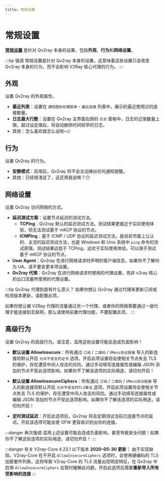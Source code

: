 ```yaml
---
title: 常规设置
---
```


# 常规设置

**[常规设置](qv2ray://open/preference/general)** 是针对 Qv2ray 本身的设置，包括**外观**、**行为**和**网络设置**。

:::tip 强调
常规设置是针对 Qv2ray 本身的设置，这意味着这些设置只会改变 Qv2ray 本身的行为，而不会影响 V2Ray 核心代理的行为。
:::

## 外观

设置 Qv2ray 的外观属性。

- **最近列表**：设置在 `通知图标右键菜单` - `最近连接` 列表中，展示的最近使用过的连接数量。
- **日志最大行数**：设置在 Qv2ray 主界面右侧的 `日志` 窗格中，日志的记录数量上限。超过设定值后，将自动删除时间较早的日志。
- 其他：怎么喜欢就怎么设啦~🤐

## 行为

设置 Qv2ray 的行为。

- **安静模式**：启用后，Qv2ray 将不会主动弹出任何通知提醒。
- 其他：已经很浅显了，这还用我说嘛？😶

## 网络设置

设置 Qv2ray 访问网络的方式。

- **延迟测试方案**：设置节点延迟的测试方法。
  - **TCPing**：Qv2ray 默认的延迟测试方法。测试结果更接近于实际使用体验，但无法测试基于 mKCP 协议的节点。
  - **ICMPing**：基于 ICMP / UDP 协议的延迟测试方法，是目前市面上公认的、主流的延迟测试方法，也是 Windows 和 Unix 系统中 `ping` 命令的测试原理。测试结果远低于 TCPing，远优于实际使用体验。可以用于测试基于 mKCP 协议的节点。
- **User Agent**：Qv2ray 在进行网络请求时声明的客户端信息。如果你不了解何为 UA，请不要变更本项设置。
- **Qv2ray 代理**：Qv2ray 在进行网络请求时使用的代理设置，而非 v2ray 核心的出口流量所使用的代理设置。

:::tip Qv2ray 代理到底有什么意义？
如果你想让 Qv2ray 通过代理来更新订阅或检测版本更新，请配置此项。

如果你想让被 V2Ray 代理的流量通过另一个代理，或者你的网络需要通过一层代理才能连接到互联网，那么请使用前置代理功能，不要配置此项。
:::

## 高级行为

设置 Qv2ray 的高级行为。请注意，滥用这些设置可能会造成负面影响！

- **默认设置 AllowInsecure**：所有通过 `订阅` / `二维码` / `VMess协议链接` 导入的新连接将默认开启 `允许不安全的证书` 选项。开启此项设置将会使相关节点失去 TLS 的保护，存在遭受中间人攻击的风险。通过手动填写连接属性或编辑 JSON 添加的节点不受此选项影响。如果你不了解该选项的实际用途，请切勿开启！

- **默认设置 AllowInsecureCiphers**：所有通过 `订阅` / `二维码` / `VMess协议链接` 导入的新连接将默认开启 `允许不安全的TLS算法` 选项。开启此项设置将会使相关节点失去 TLS 的保护，存在遭受中间人攻击的风险。通过手动填写连接属性或编辑 JSON 添加的节点不受此选项影响。如果你不了解该选项的实际用途，请切勿开启！

- **定时测试延迟**：开启此选项后，Qv2ray 将会定期测试当前已连接节点的延迟。开启该选项可能会使 GFW 更容易识别出你的连接。

:::danger 再次强调
滥用上述设置可能会造成负面影响，甚至导致安全问题！如果你不了解这些选项的实际用途，请切勿开启！
:::

:::danger 有关 V2ray-Core 4.23.1 以下版本
**2020-05-30 更新：** 由于实现缺陷，V2ray-Core 在不开启 `AllowInsecureCiphers` 选项时，会使用硬编码的 TLS 加密套件列表，这将导致 V2ray-Core 的 TLS 流量出现明显特征，在 Qv2ray 中启用 `AllowInsecureCiphers` 会暂时缓解此问题，开启此选项后需要**重新导入所有受影响的连接**
:::
